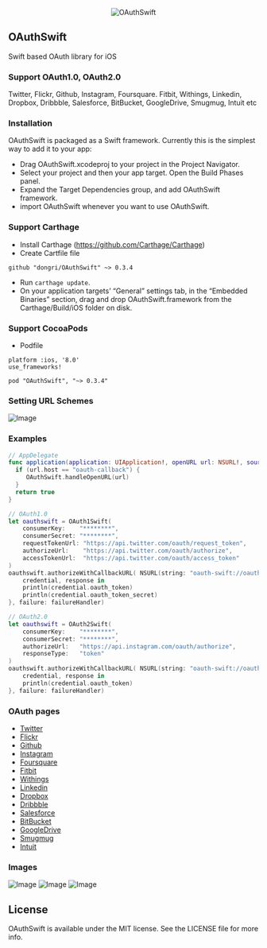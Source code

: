 <p align="center">
  <img src="Assets/OAuthSwift-icon.png?raw=true" alt="OAuthSwift"/>
</p>

## OAuthSwift

Swift based OAuth library for iOS

### Support OAuth1.0, OAuth2.0

Twitter, Flickr, Github, Instagram, Foursquare. Fitbit, Withings, Linkedin, Dropbox, Dribbble, Salesforce, BitBucket, GoogleDrive, Smugmug, Intuit etc

### Installation

OAuthSwift is packaged as a Swift framework. Currently this is the simplest way to add it to your app:

* Drag OAuthSwift.xcodeproj to your project in the Project Navigator.
* Select your project and then your app target. Open the Build Phases panel.
* Expand the Target Dependencies group, and add OAuthSwift framework.
* import OAuthSwift whenever you want to use OAuthSwift.

### Support Carthage

* Install Carthage (https://github.com/Carthage/Carthage)
* Create Cartfile file
```
github "dongri/OAuthSwift" ~> 0.3.4
```
* Run `carthage update`.
* On your application targets’ “General” settings tab, in the “Embedded Binaries” section, drag and drop OAuthSwift.framework from the Carthage/Build/iOS folder on disk.

### Support CocoaPods

* Podfile
```
platform :ios, '8.0'
use_frameworks!

pod "OAuthSwift", "~> 0.3.4"
```

### Setting URL Schemes

![Image](Assets/URLSchemes.png "Image")

### Examples

```swift
// AppDelegate
func application(application: UIApplication!, openURL url: NSURL!, sourceApplication: String!, annotation: AnyObject!) -> Bool {
  if (url.host == "oauth-callback") {
     OAuthSwift.handleOpenURL(url)
  }
  return true
}

// OAuth1.0
let oauthswift = OAuth1Swift(
    consumerKey:    "********",
    consumerSecret: "********",
    requestTokenUrl: "https://api.twitter.com/oauth/request_token",
    authorizeUrl:    "https://api.twitter.com/oauth/authorize",
    accessTokenUrl:  "https://api.twitter.com/oauth/access_token"
)
oauthswift.authorizeWithCallbackURL( NSURL(string: "oauth-swift://oauth-callback/twitter"), success: {
    credential, response in
    println(credential.oauth_token)
    println(credential.oauth_token_secret)
}, failure: failureHandler)

// OAuth2.0
let oauthswift = OAuth2Swift(
    consumerKey:    "********",
    consumerSecret: "********",
    authorizeUrl:   "https://api.instagram.com/oauth/authorize",
    responseType:   "token"
)
oauthswift.authorizeWithCallbackURL( NSURL(string: "oauth-swift://oauth-callback/instagram"), scope: "likes+comments", state:"INSTAGRAM", success: {
    credential, response in
    println(credential.oauth_token)
}, failure: failureHandler)

```

### OAuth pages

* [Twitter](https://dev.twitter.com/docs/auth/oauth)  
* [Flickr](https://www.flickr.com/services/api/auth.oauth.html)  
* [Github](https://developer.github.com/v3/oauth)  
* [Instagram](http://instagram.com/developer/authentication)  
* [Foursquare](https://developer.foursquare.com/overview/auth)  
* [Fitbit](https://wiki.fitbit.com/display/API/OAuth+Authentication+in+the+Fitbit+API)  
* [Withings](http://oauth.withings.com/api)  
* [Linkedin](https://developer.linkedin.com/documents/authentication)  
* [Dropbox](https://www.dropbox.com/developers/core/docs)  
* [Dribbble](http://developer.dribbble.com/v1/oauth/)
* [Salesforce](https://www.salesforce.com/us/developer/docs/api_rest/)
* [BitBucket](https://confluence.atlassian.com/display/BITBUCKET/OAuth+on+Bitbucket)
* [GoogleDrive](https://developers.google.com/drive/v2/reference/)
* [Smugmug](https://smugmug.atlassian.net/wiki/display/API/OAuth)
* [Intuit](https://developer.intuit.com/docs/0100_accounting/0060_authentication_and_authorization/oauth_management_api)

### Images

![Image](Assets/Services.png "Image")
![Image](Assets/TwitterOAuth.png "Image")
![Image](Assets/TwitterOAuthTokens.png "Image")

## License

OAuthSwift is available under the MIT license. See the LICENSE file for more info.

